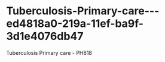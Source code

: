 # Tuberculosis-Primary-care---ed4818a0-219a-11ef-ba9f-3d1e4076db47
Tuberculosis Primary care - PH818
